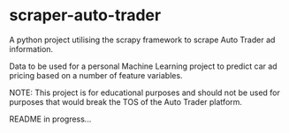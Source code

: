 # scraper-auto-trader
A python project utilising the scrapy framework to scrape Auto Trader ad information. 

Data to be used for a personal Machine Learning project to predict car ad pricing based on a number of feature variables.

NOTE: This project is for educational purposes and should not be used for purposes that would break the TOS of the Auto Trader platform.

README in progress...
